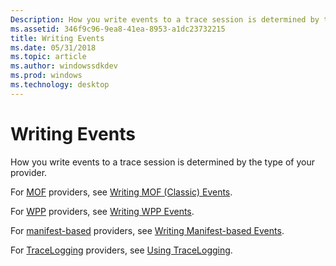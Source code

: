 ```yaml
---
Description: How you write events to a trace session is determined by the type of your provider.
ms.assetid: 346f9c96-9ea8-41ea-8953-a1dc23732215
title: Writing Events
ms.date: 05/31/2018
ms.topic: article
ms.author: windowssdkdev
ms.prod: windows
ms.technology: desktop
---
```


# Writing Events

How you write events to a trace session is determined by the type of your provider.

For [MOF](about-event-tracing.md#providers) providers, see [Writing MOF (Classic) Events](tracing-events.md).

For [WPP](about-event-tracing.md#providers) providers, see [Writing WPP Events](windows-software-trace-preprocessor.md).

For [manifest-based](about-event-tracing.md#providers) providers, see [Writing Manifest-based Events](writing-manifest-based-events.md).

For [TraceLogging](about-event-tracing.md#providers) providers, see [Using TraceLogging](tracelogging.tracelogging_using_tracelogging).

 

 




